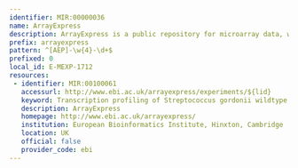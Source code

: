 ```yaml
---
identifier: MIR:00000036
name: ArrayExpress
description: ArrayExpress is a public repository for microarray data, which is aimed at storing MIAME-compliant data in accordance with Microarray Gene Expression Data (MGED) recommendations.
prefix: arrayexpress
pattern: ^[AEP]-\w{4}-\d+$
prefixed: 0
local_id: E-MEXP-1712
resources:
 - identifier: MIR:00100061
   accessurl: http://www.ebi.ac.uk/arrayexpress/experiments/${lid}
   keyword: Transcription profiling of Streptococcus gordonii wildtype and Brf- deletion and insertion mutants
   description: ArrayExpress
   homepage: http://www.ebi.ac.uk/arrayexpress/
   institution: European Bioinformatics Institute, Hinxton, Cambridge
   location: UK
   official: false
   provider_code: ebi
---
```

